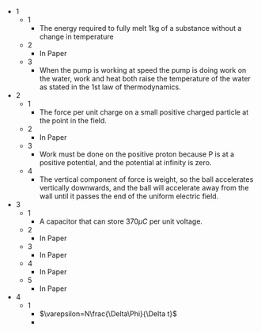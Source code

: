 - 1
	- 1
		- The energy required to fully melt 1kg of a substance without a change in temperature
	- 2
		- In Paper
	- 3
		- When the pump is working at speed the pump is doing work on the water, work and heat both raise the temperature of the water as stated in the 1st law of thermodynamics.
- 2
	- 1
		- The force per unit charge on a small positive charged particle at the point in the field.
	- 2
		- In Paper
	- 3
		- Work must be done on the positive proton because P is at a positive potential, and the potential at infinity is zero.
	- 4
		- The vertical component of force is weight, so the ball accelerates vertically downwards, and the ball will accelerate away from the wall until it passes the end of the uniform electric field.
- 3
	- 1
		- A capacitor that can store 370$\mu C$ per unit voltage.
	- 2
		- In Paper
	- 3
		- In Paper
	- 4
		- In Paper
	- 5
		- In Paper
- 4
	- 1
		- $\varepsilon=N\frac{\Delta\Phi}{\Delta t}$
		- 